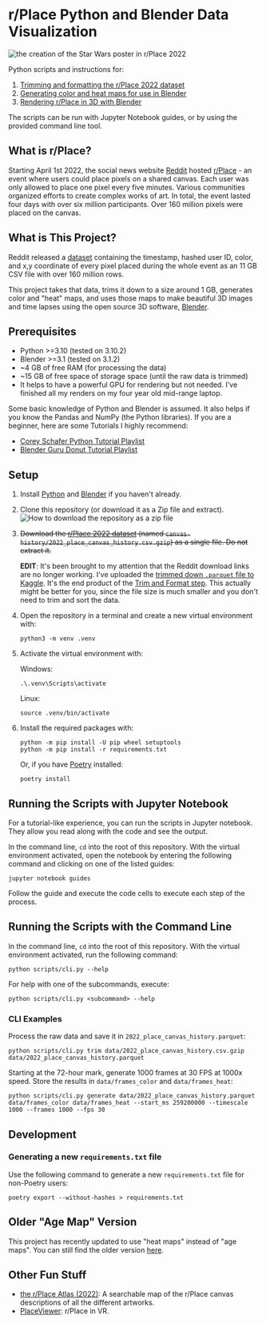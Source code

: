 # r/Place Python and Blender Data Visualization

![the creation of the Star Wars poster in r/Place 2022](/images/star_wars.gif)

Python scripts and instructions for:

1. [Trimming and formatting the r/Place 2022 dataset](guides/1_trim_and_format.ipynb)
2. [Generating color and heat maps for use in Blender](guides/2_generate_maps.ipynb)
3. [Rendering r/Place in 3D with Blender](guides/3_blender.md)

The scripts can be run with Jupyter Notebook guides, or by using the provided command line tool.

## What is r/Place?

Starting April 1st 2022, the social news website [Reddit](https://www.reddit.com) hosted [r/Place](https://www.reddit.com/r/place) - an event where users could place pixels on a shared canvas. Each user was only allowed to place one pixel every five minutes. Various communities organized efforts to create complex works of art. In total, the event lasted four days with over six million participants. Over 160 million pixels were placed on the canvas.

## What is This Project?

Reddit released a [dataset](https://www.reddit.com/r/place/comments/txvk2d/rplace_datasets_april_fools_2022/) containing the timestamp, hashed user ID, color, and x,y coordinate of every pixel placed during the whole event as an 11 GB CSV file with over 160 million rows.

This project takes that data, trims it down to a size around 1 GB, generates color and "heat" maps, and uses those maps to make beautiful 3D images and time lapses using the open source 3D software, [Blender](https://www.blender.org/).

## Prerequisites

- Python >=3.10 (tested on 3.10.2)
- Blender >=3.1 (tested on 3.1.2)
- ~4 GB of free RAM (for processing the data)
- ~15 GB of free space of storage space (until the raw data is trimmed)
- It helps to have a powerful GPU for rendering but not needed. I've finished all my renders on my four year old mid-range laptop.

Some basic knowledge of Python and Blender is assumed. It also helps if you know the Pandas and NumPy (the Python libraries). If you are a beginner, here are some Tutorials I highly recommend:

- [Corey Schafer Python Tutorial Playlist](https://youtube.com/playlist?list=PL-osiE80TeTskrapNbzXhwoFUiLCjGgY7)
- [Blender Guru Donut Tutorial Playlist](https://youtube.com/playlist?list=PLjEaoINr3zgFX8ZsChQVQsuDSjEqdWMAD)

## Setup

1. Install [Python](https://www.python.org/) and [Blender](https://www.blender.org/download/) if you haven't already.
2. Clone this repository (or download it as a Zip file and extract).
   ![How to download the repository as a zip file](images/download-zip.jpg)
3. <s>Download the [r/Place 2022 dataset](https://www.reddit.com/r/place/comments/txvk2d/rplace_datasets_april_fools_2022/) (named `canvas-history/2022_place_canvas_history.csv.gzip`) as a single file. Do not extract it.</s>

    __EDIT__: It's been brought to my attention that the Reddit download links are no longer working. I've uploaded the [trimmed down `.parquet` file to Kaggle](https://www.kaggle.com/datasets/chriscrosscrash/rplace-2022-data-sorted-by-time-without-user-ids). It's the end product of the [Trim and Format step](https://github.com/ChrisCrossCrash/r-place-blender/blob/master/guides/1_trim_and_format.ipynb). This actually might be better for you, since the file size is much smaller and you don't need to trim and sort the data.

4. Open the repository in a terminal and create a new virtual environment with:
   ```
   python3 -m venv .venv
   ```
5. Activate the virtual environment with:

   Windows:
   ```
   .\.venv\Scripts\activate
   ```
   Linux:
   ```
   source .venv/bin/activate
   ```
6. Install the required packages with:
   ```
   python -m pip install -U pip wheel setuptools
   python -m pip install -r requirements.txt
   ```
   Or, if you have [Poetry](https://python-poetry.org/) installed:
   ```
   poetry install
   ```

## Running the Scripts with Jupyter Notebook

For a tutorial-like experience, you can run the scripts in Jupyter notebook. They allow you read along with the code and see the output.

In the command line, `cd` into the root of this repository. With the virtual environment activated, open the notebook by entering the following command and clicking on one of the listed guides:
```
jupyter notebook guides
```
Follow the guide and execute the code cells to execute each step of the process.

## Running the Scripts with the Command Line

In the command line, `cd` into the root of this repository. With the virtual environment activated, run the following command:
```
python scripts/cli.py --help
```
For help with one of the subcommands, execute:
```
python scripts/cli.py <subcommand> --help
```
### CLI Examples

Process the raw data and save it in `2022_place_canvas_history.parquet`:
```
python scripts/cli.py trim data/2022_place_canvas_history.csv.gzip data/2022_place_canvas_history.parquet
```
Starting at the 72-hour mark, generate 1000 frames at 30 FPS at 1000x speed. Store the results in `data/frames_color` and `data/frames_heat`:

```
python scripts/cli.py generate data/2022_place_canvas_history.parquet data/frames_color data/frames_heat --start_ms 259200000 --timescale 1000 --frames 1000 --fps 30
```

## Development

### Generating a new `requirements.txt` file

Use the following command to generate a new `requirements.txt` file for non-Poetry users:
```
poetry export --without-hashes > requirements.txt
```

## Older "Age Map" Version

This project has recently updated to use "heat maps" instead of "age maps". You can still find the older version [here](https://github.com/ChrisCrossCrash/r-place-blender/tree/98994aedaa6673cfd22bab4985141482106278ee).

## Other Fun Stuff

- [the r/Place Atlas (2022)](https://place-atlas.stefanocoding.me/): A searchable map of the r/Place canvas descriptions of all the different artworks.
- [PlaceViewer](https://github.com/GregBahm/PlaceViewer): r/Place in VR.
